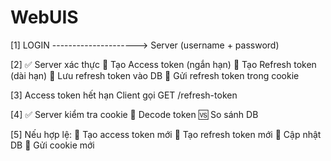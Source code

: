 # WebUIS

[1] LOGIN ---------------------> Server
(username + password)

[2] ✅ Server xác thực
🔐 Tạo Access token (ngắn hạn)
🔄 Tạo Refresh token (dài hạn)
💾 Lưu refresh token vào DB
🍪 Gửi refresh token trong cookie

[3] Access token hết hạn
Client gọi GET /refresh-token

[4] ✅ Server kiểm tra cookie
🔐 Decode token
🆚 So sánh DB

[5] Nếu hợp lệ:
🔁 Tạo access token mới
🔄 Tạo refresh token mới
💾 Cập nhật DB
🍪 Gửi cookie mới
